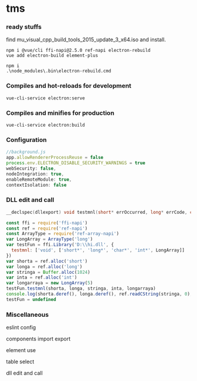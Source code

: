 # tms

### ready stuffs

find mu_visual_cpp_build_tools_2015_update_3_x64.iso and install.

```
npm i @vue/cli ffi-napi@2.5.0 ref-napi electron-rebuild
vue add electron-build element-plus
```

```shell
npm i
.\node_modules\.bin\electron-rebuild.cmd
```

### Compiles and hot-reloads for development

```
vue-cli-service electron:serve
```

### Compiles and minifies for production

```
vue-cli-service electron:build
```

### Configuration

```javascript
//background.js
app.allowRendererProcessReuse = false
process.env.ELECTRON_DISABLE_SECURITY_WARNINGS = true
webSecurity: false,
nodeIntegration: true,
enableRemoteModule: true,
contextIsolation: false
```

### DLL edit and call

```c
__declspec(dllexport) void testmnl(short* errOccurred, long* errCode, char* errMsg, int* n, long* array);
```

```javascript
const ffi = require('ffi-napi')
const ref = require('ref-napi')
const ArrayType = require('ref-array-napi')
var LongArray = ArrayType('long')
var testFun = ffi.Library('D:\\hi.dll', {
  testmnl: ['void', ['short*', 'long*', 'char*', 'int*', LongArray]]
})
var shorta = ref.alloc('short')
var longa = ref.alloc('long')
var stringa = Buffer.alloc(1024)
var inta = ref.alloc('int')
var longarraya = new LongArray(5)
testFun.testmnl(shorta, longa, stringa, inta, longarraya)
console.log(shorta.deref(), longa.deref(), ref.readCString(stringa, 0), inta.deref(), longarraya)
testFun = undefined
```

### Miscellaneous

eslint config

components import export

element use

table select

dll edit and call
